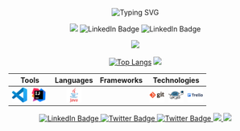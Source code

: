 <div id="badges"  align="center">

![Typing SVG](https://readme-typing-svg.herokuapp.com/?color=00FF7F&lines=Hi,+I'm+%20Pedro%20Felipe,+%20+Welcome!)
    
  </div>

<div id="badges"  align="center">

![](https://komarev.com/ghpvc/?username=pdrflp0)
    <img  src="https://img.shields.io/github/followers/pdrflp0?label=Follow" alt="LinkedIn Badge"/>
    <img src="https://img.shields.io/github/stars/pdrflp0?affiliations=OWNER%2CCOLLABORATOR" alt="LinkedIn Badge"/>
    
  </div>

<div id="header" align="center">
    <a href="yhttps://github.com/pdrflp0/">
  <img src="https://media2.giphy.com/media/v1.Y2lkPTc5MGI3NjExcmU4cGtrenM1Y2pwZHZ2MzVlcHJmYzVwdmpyOHFkN3lkd3FzdWZheSZlcD12MV9pbnRlcm5hbF9naWZfYnlfaWQmY3Q9Zw/bJ4TVNYNUympPgcpem/giphy.gif" width="480"/>
       </a>
</div>

<div align="center">
   
   [![Top Langs](https://github-readme-stats.vercel.app/api/top-langs/?username=pdrflp0&layout=compact&hide=html,hack,css&theme=gotham)](https://github.com/pdrflp0) 
  <img  height=' 165px' src="https://github-readme-stats.vercel.app/api?username=pdrflp0&show_icons=true&theme=gotham&count_private=true">
</div>

<div id='lojc' align="center">
  
| Tools  | Languages | Frameworks  | Technologies |   
|---|---|---|---|
|<div id='lojc' align="center"><img src="https://github.com/devicons/devicon/blob/master/icons/vscode/vscode-original.svg" title="" alt="J" width="30" height="30"/>&nbsp;&nbsp;<img src="https://github.com/devicons/devicon/blob/master/icons/intellij/intellij-original.svg" title="" alt="J" width="30" height="30"/>&nbsp;</div>|<div id='lojc' align="center"><img src="https://github.com/devicons/devicon/blob/master/icons/java/java-original-wordmark.svg" title="" alt="J" width="30" height="30"/>||<div id='lojc' align="center"><img src="https://github.com/devicons/devicon/blob/master/icons/git/git-original-wordmark.svg" title="" alt="J" width="30" height="30"/>&nbsp;&nbsp;<img src="https://github.com/devicons/devicon/blob/master/icons/tortoisegit/tortoisegit-original.svg" title="" alt="J" width="30" height="30"/>&nbsp;&nbsp;<img src="https://github.com/devicons/devicon/blob/master/icons/trello/trello-original-wordmark.svg" title="" alt="J" width="30" height="30"/></div>

<div id="badges"  align="center">
  <a href="https://www.linkedin.com/in/pedro-felipe-a71804217/">
    <img src="https://img.shields.io/badge/LinkedIn-blue?style=for-the-badge&logo=linkedin&logoColor=white" alt="LinkedIn Badge"/>
  </a>

  <a href="https://www.instagram.com/__pedroflp/">
    <img src="https://img.shields.io/badge/instagram-red?style=for-the-badge&logo=instagram&logoColor=white" alt="Twitter Badge"/>
  </a>

  <a href="https://twitter.com/Felipixzz">
    <img src="https://img.shields.io/badge/Twitter-blue?style=for-the-badge&logo=twitter&logoColor=white" alt="Twitter Badge"/>
  </a>

  <a href="https://twitch.tv/felipixzsl">
      <img src="https://img.shields.io/badge/Twitch-9146FF?style=for-the-badge&logo=twitch&logoColor=white" target="_blank">
  </a>

  <a href = "mailto:pedrofelipewk@gmail.com">
      <img src="https://img.shields.io/badge/-Gmail-%23333?style=for-the-badge&logo=gmail&logoColor=white" target="_blank"></a>
  
</div>
